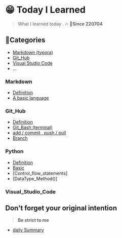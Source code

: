 # 😁 Today I Learned 

> What I learned today . 🔥						🌈**Since 220704**



## 🌈Categories

- [Markdown (typora)](#Markdown)
- [Git_Hub](#Git_Hub)
- [Visual Studio Code](#Visual_Studio_Code)
- ...

   

### Markdown

- [Definition](https://github.com/midhyun/TIL/blob/master/Markdown/Definition.md)
- [A basic language](https://github.com/midhyun/TIL/blob/master/Markdown/A_basic_language.md)

### Git_Hub

- [Definition](https://github.com/midhyun/TIL/blob/master/Git_Hub/Definition.md)
- [Git_Bash (terminal)](https://github.com/midhyun/TIL/blob/master/Git_Hub/Git_bash(terminal).md)
- [add / commit , push / pull](https://github.com/midhyun/TIL/blob/master/Git_Hub/Add_commit.md)
- [Branch](https://github.com/midhyun/TIL/blob/master/Git_Hub/branch.md)

### Python

- [Definition](https://github.com/midhyun/TIL/blob/master/Python/Definition.md)
- [Basic](https://github.com/midhyun/TIL/blob/master/Python/Basic.md)
- [Control_flow_statements]
- [DataType_Method()]

### Visual_Studio_Code











## Don't forget your original intention

> **Be strict to me**

- [daily Summary](./DailySum)
